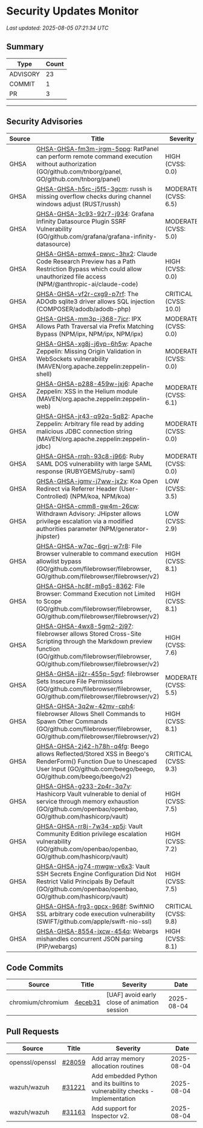 # Security Updates Monitor

*Last updated: 2025-08-05 07:21:34 UTC*

## Summary
| Type | Count |
|------|-------|
| ADVISORY | 23 |
| COMMIT | 1 |
| PR | 3 |

---

## Security Advisories

| Source | Title | Severity | Date |
|--------|-------|----------|------|
| GHSA | [GHSA-GHSA-fm3m-jrgm-5ppg](https://github.com/advisories/GHSA-fm3m-jrgm-5ppg): RatPanel can perform remote command execution without authorization (GO/github.com/tnborg/panel, GO/github.com/tnborg/panel) | HIGH (CVSS: 0.0) | 2025-08-04 |
| GHSA | [GHSA-GHSA-h5rc-j5f5-3gcm](https://github.com/advisories/GHSA-h5rc-j5f5-3gcm): russh is missing overflow checks during channel windows adjust (RUST/russh) | MODERATE (CVSS: 6.5) | 2025-08-04 |
| GHSA | [GHSA-GHSA-3c93-92r7-j934](https://github.com/advisories/GHSA-3c93-92r7-j934): Grafana Infinity Datasource Plugin SSRF Vulnerability (GO/github.com/grafana/grafana-infinity-datasource) | MODERATE (CVSS: 5.0) | 2025-08-04 |
| GHSA | [GHSA-GHSA-pmw4-pwvc-3hx2](https://github.com/advisories/GHSA-pmw4-pwvc-3hx2): Claude Code Research Preview has a Path Restriction Bypass which could allow unauthorized file access (NPM/@anthropic-ai/claude-code) | HIGH (CVSS: 0.0) | 2025-08-04 |
| GHSA | [GHSA-GHSA-vf2r-cxg9-p7rf](https://github.com/advisories/GHSA-vf2r-cxg9-p7rf): The ADOdb sqlite3 driver allows SQL injection (COMPOSER/adodb/adodb-php) | CRITICAL (CVSS: 10.0) | 2025-08-04 |
| GHSA | [GHSA-GHSA-mm3p-j368-7jcr](https://github.com/advisories/GHSA-mm3p-j368-7jcr): IPX Allows Path Traversal via Prefix Matching Bypass (NPM/ipx, NPM/ipx, NPM/ipx) | MODERATE (CVSS: 0.0) | 2025-08-04 |
| GHSA | [GHSA-GHSA-xg8j-j6vp-6h5w](https://github.com/advisories/GHSA-xg8j-j6vp-6h5w): Apache Zeppelin: Missing Origin Validation in WebSockets vulnerability (MAVEN/org.apache.zeppelin:zeppelin-shell) | MODERATE (CVSS: 0.0) | 2025-08-03 |
| GHSA | [GHSA-GHSA-p288-459w-jxj6](https://github.com/advisories/GHSA-p288-459w-jxj6): Apache Zeppelin: XSS in the Helium module (MAVEN/org.apache.zeppelin:zeppelin-web) | MODERATE (CVSS: 6.1) | 2025-08-03 |
| GHSA | [GHSA-GHSA-jr43-q92q-5q82](https://github.com/advisories/GHSA-jr43-q92q-5q82): Apache Zeppelin: Arbitrary file read by adding malicious JDBC connection string (MAVEN/org.apache.zeppelin:zeppelin-jdbc) | MODERATE (CVSS: 0.0) | 2025-08-03 |
| GHSA | [GHSA-GHSA-rrqh-93c8-j966](https://github.com/advisories/GHSA-rrqh-93c8-j966): Ruby SAML DOS vulnerability with large SAML response (RUBYGEMS/ruby-saml) | MODERATE (CVSS: 0.0) | 2025-07-30 |
| GHSA | [GHSA-GHSA-jgmv-j7ww-jx2x](https://github.com/advisories/GHSA-jgmv-j7ww-jx2x): Koa Open Redirect via Referrer Header (User-Controlled) (NPM/koa, NPM/koa) | LOW (CVSS: 3.5) | 2025-07-29 |
| GHSA | [GHSA-GHSA-cmm8-gw4m-26cw](https://github.com/advisories/GHSA-cmm8-gw4m-26cw): Withdrawn Advisory: JHipster allows privilege escalation via a modified authorities parameter (NPM/generator-jhipster) | LOW (CVSS: 2.9) | 2025-07-25 |
| GHSA | [GHSA-GHSA-w7qc-6grj-w7r8](https://github.com/advisories/GHSA-w7qc-6grj-w7r8): File Browser vulnerable to command execution allowlist bypass (GO/github.com/filebrowser/filebrowser, GO/github.com/filebrowser/filebrowser/v2) | HIGH (CVSS: 8.1) | 2025-06-30 |
| GHSA | [GHSA-GHSA-hc8f-m8g5-8362](https://github.com/advisories/GHSA-hc8f-m8g5-8362): File Browser: Command Execution not Limited to Scope (GO/github.com/filebrowser/filebrowser, GO/github.com/filebrowser/filebrowser/v2) | HIGH (CVSS: 8.1) | 2025-06-30 |
| GHSA | [GHSA-GHSA-4wx8-5gm2-2j97](https://github.com/advisories/GHSA-4wx8-5gm2-2j97): filebrowser allows Stored Cross-Site Scripting through the Markdown preview function (GO/github.com/filebrowser/filebrowser, GO/github.com/filebrowser/filebrowser/v2) | HIGH (CVSS: 7.6) | 2025-06-27 |
| GHSA | [GHSA-GHSA-jj2r-455p-5gvf](https://github.com/advisories/GHSA-jj2r-455p-5gvf): filebrowser Sets Insecure File Permissions (GO/github.com/filebrowser/filebrowser, GO/github.com/filebrowser/filebrowser/v2) | MODERATE (CVSS: 5.5) | 2025-06-27 |
| GHSA | [GHSA-GHSA-3q2w-42mv-cph4](https://github.com/advisories/GHSA-3q2w-42mv-cph4): filebrowser Allows Shell Commands to Spawn Other Commands (GO/github.com/filebrowser/filebrowser, GO/github.com/filebrowser/filebrowser/v2) | HIGH (CVSS: 8.1) | 2025-06-27 |
| GHSA | [GHSA-GHSA-2j42-h78h-q4fg](https://github.com/advisories/GHSA-2j42-h78h-q4fg): Beego allows Reflected/Stored XSS in Beego's RenderForm() Function Due to Unescaped User Input (GO/github.com/beego/beego, GO/github.com/beego/beego/v2) | CRITICAL (CVSS: 9.3) | 2025-03-31 |
| GHSA | [GHSA-GHSA-g233-2p4r-3q7v](https://github.com/advisories/GHSA-g233-2p4r-3q7v): Hashicorp Vault vulnerable to denial of service through memory exhaustion (GO/github.com/openbao/openbao, GO/github.com/hashicorp/vault) | HIGH (CVSS: 7.5) | 2024-10-31 |
| GHSA | [GHSA-GHSA-rr8j-7w34-xp5j](https://github.com/advisories/GHSA-rr8j-7w34-xp5j): Vault Community Edition privilege escalation vulnerability (GO/github.com/openbao/openbao, GO/github.com/hashicorp/vault) | HIGH (CVSS: 7.2) | 2024-10-10 |
| GHSA | [GHSA-GHSA-jg74-mwgw-v6x3](https://github.com/advisories/GHSA-jg74-mwgw-v6x3): Vault SSH Secrets Engine Configuration Did Not Restrict Valid Principals By Default (GO/github.com/openbao/openbao, GO/github.com/hashicorp/vault) | HIGH (CVSS: 7.5) | 2024-09-26 |
| GHSA | [GHSA-GHSA-frg3-gpcx-968f](https://github.com/advisories/GHSA-frg3-gpcx-968f): SwiftNIO SSL arbitrary code execution vulnerability (SWIFT/github.com/apple/swift-nio-ssl) | CRITICAL (CVSS: 9.8) | 2022-05-24 |
| GHSA | [GHSA-GHSA-8554-jxcw-454q](https://github.com/advisories/GHSA-8554-jxcw-454q): Webargs mishandles concurrent JSON parsing (PIP/webargs) | HIGH (CVSS: 8.1) | 2019-03-12 |

## Code Commits

| Source | Title | Severity | Date |
|--------|-------|----------|------|
| chromium/chromium | [4eceb31](https://github.com/chromium/chromium/commit/4eceb31b729158d2fa7519b43bf3475eb32c2302) | [UAF] avoid early close of animation session | 2025-08-04 |

## Pull Requests

| Source | Title | Severity | Date |
|--------|-------|----------|------|
| openssl/openssl | [#28059](https://github.com/openssl/openssl/pull/28059) | Add array memory allocation routines | 2025-08-04 |
| wazuh/wazuh | [#31221](https://github.com/wazuh/wazuh/pull/31221) | Add embedded Python and its builtins to vulnerability checks - Implementation | 2025-08-04 |
| wazuh/wazuh | [#31163](https://github.com/wazuh/wazuh/pull/31163) | Add support for Inspector v2. | 2025-08-04 |

